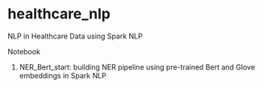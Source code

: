 # healthcare_nlp

NLP in Healthcare Data using Spark NLP

Notebook
1. NER_Bert_start: building NER pipeline using pre-trained Bert and Glove embeddings in Spark NLP
